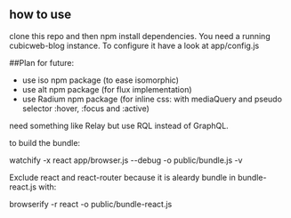 
## how to use

clone this repo and then npm install dependencies. You need a running
cubicweb-blog instance. To configure it have a look at app/config.js



##Plan for future:

- use iso npm package (to ease isomorphic)
- use alt npm package (for flux implementation)
- use Radium npm package (for inline css:
  with mediaQuery and pseudo selector :hover, :focus and :active)

need something like Relay but use RQL instead of GraphQL.

to build the bundle:

  watchify -x react  app/browser.js --debug -o public/bundle.js -v

Exclude react and react-router because it is aleardy bundle in bundle-react.js with:

  browserify -r react  -o public/bundle-react.js




